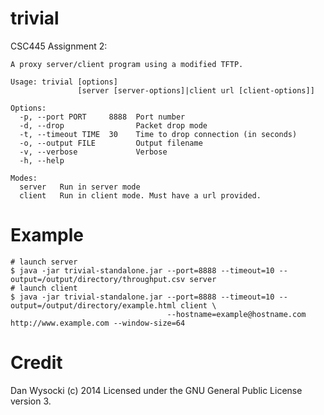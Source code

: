trivial
=======

CSC445 Assignment 2:

```
A proxy server/client program using a modified TFTP.

Usage: trivial [options] 
               [server [server-options]|client url [client-options]]

Options:
  -p, --port PORT     8888  Port number
  -d, --drop                Packet drop mode
  -t, --timeout TIME  30    Time to drop connection (in seconds)
  -o, --output FILE         Output filename
  -v, --verbose             Verbose
  -h, --help

Modes:
  server   Run in server mode
  client   Run in client mode. Must have a url provided.
```

Example
=======
```
# launch server
$ java -jar trivial-standalone.jar --port=8888 --timeout=10 --output=/output/directory/throughput.csv server
# launch client
$ java -jar trivial-standalone.jar --port=8888 --timeout=10 --output=/output/directory/example.html client \
                                   --hostname=example@hostname.com http://www.example.com --window-size=64
```

Credit
======
Dan Wysocki (c) 2014
Licensed under the GNU General Public License version 3.
